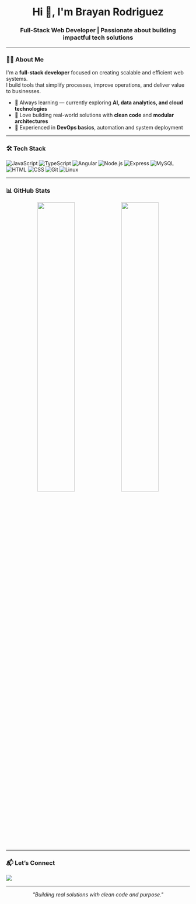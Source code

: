 <h1 align="center">Hi 👋, I'm Brayan Rodriguez</h1>
<h3 align="center">Full-Stack Web Developer | Passionate about building impactful tech solutions</h3>

---

### 🧑‍💻 About Me

I'm a **full-stack developer** focused on creating scalable and efficient web systems.  
I build tools that simplify processes, improve operations, and deliver value to businesses.

- 🧠 Always learning — currently exploring **AI, data analytics, and cloud technologies**
- 🚀 Love building real-world solutions with **clean code** and **modular architectures**
- 🔧 Experienced in **DevOps basics**, automation and system deployment

---

### 🛠️ Tech Stack

![JavaScript](https://img.shields.io/badge/-JavaScript-F7DF1E?logo=javascript&logoColor=black&style=flat)
![TypeScript](https://img.shields.io/badge/-TypeScript-3178C6?logo=typescript&logoColor=white&style=flat)
![Angular](https://img.shields.io/badge/-Angular-DD0031?logo=angular&logoColor=white&style=flat)
![Node.js](https://img.shields.io/badge/-Node.js-339933?logo=node.js&logoColor=white&style=flat)
![Express](https://img.shields.io/badge/-Express-000000?logo=express&logoColor=white&style=flat)
![MySQL](https://img.shields.io/badge/-MySQL-4479A1?logo=mysql&logoColor=white&style=flat)
![HTML](https://img.shields.io/badge/-HTML5-E34F26?logo=html5&logoColor=white&style=flat)
![CSS](https://img.shields.io/badge/-CSS3-1572B6?logo=css3&logoColor=white&style=flat)
![Git](https://img.shields.io/badge/-Git-F05032?logo=git&logoColor=white&style=flat)
![Linux](https://img.shields.io/badge/-Linux-FCC624?logo=linux&logoColor=black&style=flat)

---

### 📊 GitHub Stats

<p align="center">
  <img src="https://github-readme-stats.vercel.app/api?username=brayanrodriguez&show_icons=true&theme=radical" width="45%" />
  <img src="https://github-readme-streak-stats.herokuapp.com/?user=brayanrodriguez&theme=radical" width="45%" />
</p>

---

### 📬 Let’s Connect

<p>
  <a href="https://www.linkedin.com/in/tu_usuario/" target="_blank">
    <img src="https://img.shields.io/badge/-LinkedIn-0077B5?logo=linkedin&logoColor=white&style=flat" />
  </a>
  <!-- Puedes agregar más enlaces si quieres -->
</p>

---

<!-- opcional -->
<!-- Puedes agregar una cita personal o frase que te defina -->
<p align="center"><i>"Building real solutions with clean code and purpose."</i></p>
